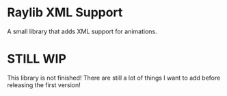 # Raylib XML Support
A small library that adds XML support for animations.

# STILL WIP
This library is not finished! There are still a lot of things I want to add before releasing the first version!